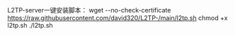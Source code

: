 L2TP-server一键安装脚本：
wget --no-check-certificate https://raw.githubusercontent.com/david320/L2TP-/main/l2tp.sh
chmod +x l2tp.sh
./l2tp.sh
